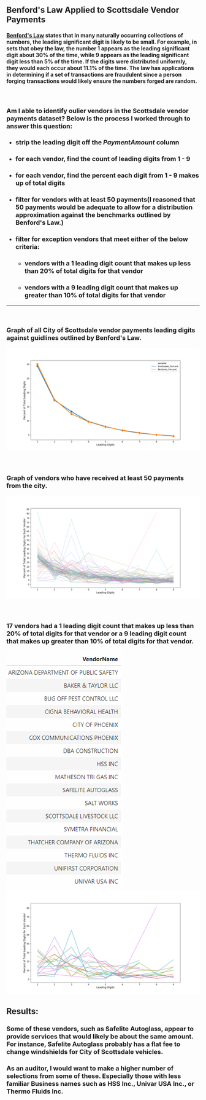 ## Benford's Law Applied to Scottsdale Vendor Payments 

#### [Benford's Law](https://en.wikipedia.org/wiki/Benford's_law) states that in many naturally occurring collections of numbers, the leading significant digit is likely to be small. For example, in sets that obey the law, the number 1 appears as the leading significant digit about 30% of the time, while 9 appears as the leading significant digit less than 5% of the time. If the digits were distributed uniformly, they would each occur about 11.1% of the time.  The law has applications in determining if a set of transactions are fraudulent since a person forging transactions would likely ensure the numbers forged are random.
<br/>

### Am I able to identify oulier vendors in the Scottsdale vendor payments dataset?  Below is the process I worked through to answer this question:
  + ### strip the leading digit off the *PaymentAmount* column
  + ### for each vendor, find the count of leading digits from 1 - 9  
  + ### for each vendor, find the percent each digit from 1 - 9 makes up of total digits
  + ### filter for vendors with at least 50 payments(I reasoned that 50 payments would be adequate to allow for a distribution approximation against the benchmarks outlined by Benford's Law.)
  + ### filter for exception vendors that meet either of the below criteria:
    + ### vendors with a 1 leading digit count that makes up less than 20% of total digits for that vendor
    + ### vendors with a 9 leading digit count that makes up greater than 10% of total digits for that vendor
___  
<br/>

### Graph of all City of Scottsdale vendor payments leading digits against guidlines outlined by Benford's Law.

![](https://github.com/mrkjhsn/Vendor-Payments-City-of-Scottsdale/blob/master/visualizations/Benford's%20Law%20Graphed%20Against%20Scottsdale%20Vendor%20Payments.png)
<br/>
<br/>
<br/>
### Graph of vendors who have received at least 50 payments from the city.  
![](https://github.com/mrkjhsn/Vendor-Payments-City-of-Scottsdale/blob/master/visualizations/Leading%20Digit%20Frequencies%20for%20Vendors%20With%20At%20Least%2050%20Payments.png)
<br/>
<br/>
<br/>
### 17 vendors had a 1 leading digit count that makes up less than 20% of total digits for that vendor or a 9 leading digit count that makes up greater than 10% of total digits for that vendor.
![](https://github.com/mrkjhsn/Vendor-Payments-City-of-Scottsdale/blob/master/visualizations/Anomaly%20vendors%20-%20list.png)
![](https://github.com/mrkjhsn/Vendor-Payments-City-of-Scottsdale/blob/master/visualizations/Anomaly%20Vendors%20Based%20on%20Benford's%20Law.png)

## **Results:** 

### Some of these vendors, such as Safelite Autoglass, appear to provide services that would likely be about the same amount.  For instance, Safelite Autoglass probably has a flat fee to change windshields for City of Scottsdale vehicles.

### As an auditor, I would want to make a higher number of selections from some of these.  Especially those with less familiar Business names such as  HSS Inc., Univar USA Inc., or Thermo Fluids Inc.
